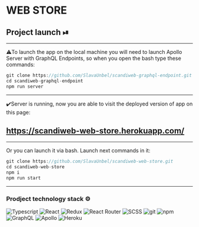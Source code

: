 # WEB STORE

## Project launch ⏯

<hr />
⚠️To launch the app on the local machine you will need to launch Apollo Server with GraphQL Endpoints, so when you open the bash type these commands:

```javascript
git clone https://github.com/SlavaUnbel/scandiweb-graphql-endpoint.git
cd scandiweb-graphql-endpoint
npm run server
```

<hr/>
✔️Server is running, now you are able to visit the deployed version of app on this page:

## https://scandiweb-web-store.herokuapp.com/

<hr/>
Or you can launch it via bash. Launch next commands in it:

```javascript
git clone https://github.com/SlavaUnbel/scandiweb-web-store.git
cd scandiweb-web-store
npm i
npm run start
```
<hr/>

<h3>Prodject technology stack ⚙️</h3>
<p>
  <img alt="Typescript" src="https://img.shields.io/badge/typescript-%23007ACC.svg?style=for-the-badge&logo=typescript&logoColor=white" />
  <img alt="React" src="https://img.shields.io/badge/react-%2320232a.svg?style=for-the-badge&logo=react&logoColor=%2361DAFB" />
  <img alt="Redux" src="https://img.shields.io/badge/redux-%23593d88.svg?style=for-the-badge&logo=redux&logoColor=white" />
  <img alt="React Router" src="https://img.shields.io/badge/React_Router-CA4245?style=for-the-badge&logo=react-router&logoColor=white" />
  <img alt="SCSS" src="https://img.shields.io/badge/SASS-hotpink.svg?style=for-the-badge&logo=SASS&logoColor=white" />
  <img alt="git" src="https://img.shields.io/badge/git-%23F05033.svg?style=for-the-badge&logo=git&logoColor=white" />
  <img alt="npm" src="https://img.shields.io/badge/NPM-%23000000.svg?style=for-the-badge&logo=npm&logoColor=white" />
  <img alt="GraphQL" src="https://img.shields.io/badge/-GraphQL-E10098?style=for-the-badge&logo=graphql&logoColor=white" />
  <img alt="Apollo" src="https://img.shields.io/badge/-ApolloGraphQL-311C87?style=for-the-badge&logo=apollo-graphql" />
  <img alt="Heroku" src="https://img.shields.io/badge/heroku-%23430098.svg?style=for-the-badge&logo=heroku&logoColor=white" />
</p>
